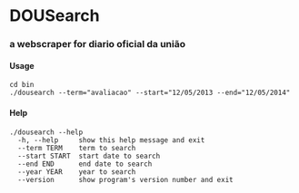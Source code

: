 # DOUSearch


### a webscraper for diario oficial da união


#### Usage
```
cd bin
./dousearch --term="avaliacao" --start="12/05/2013 --end="12/05/2014"

```

#### Help
```
./dousearch --help
  -h, --help     show this help message and exit
  --term TERM    term to search
  --start START  start date to search
  --end END      end date to search
  --year YEAR    year to search
  --version      show program's version number and exit
```
